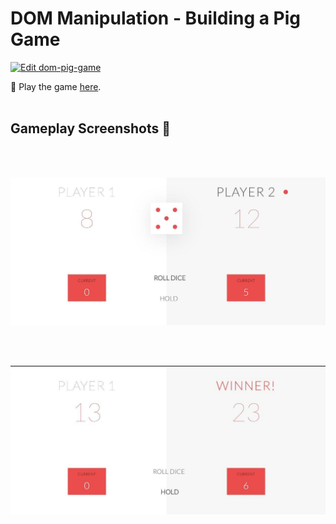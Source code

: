 # DOM Manipulation - Building a Pig Game


[![Edit dom-pig-game](https://codesandbox.io/static/img/play-codesandbox.svg)](https://codesandbox.io/s/dom-pig-game-11oy8?fontsize=14&hidenavigation=1&theme=dark)
<br>

:round_pushpin: Play the game [here](https://11oy8.csb.app/).
<br>
<br>

## Gameplay Screenshots :mag_right:
<br>
<br>

![alt text](https://github.com/kshitijzutshi/Udemy-Javascript/blob/master/pig-game1.jpg)

<br>
<br>

![alt text](https://github.com/kshitijzutshi/Udemy-Javascript/blob/master/pig-game3.jpg)
